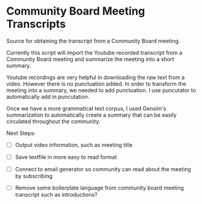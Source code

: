 # Community Board Meeting Transcripts
Source for obtaining the transcript from a Community Board meeting. 

Currently this script will import the Youtube recorded transcript from a Community Board meeting and summarize the meeting into a short summary.

Youtube recordings are very helpful in downloading the raw text from a video. However there is no punctuation added. In order to transform the meeting into a summary, we needed to add punctuation. I use puncutator to automatically add in puncutation.

Once we have a more grammatical text corpus, I used Gensim's summarization to automatically create a summary that can be easily circulated throughout the community.

Next Steps:

- [ ] Output video information, such as meeting title

- [ ] Save textfile in more easy to read format

- [ ] Connect to email generator so community can read about the meeting by subscribing

- [ ] Remove some boilerplate language from community board meeting transcript such as introductions?



